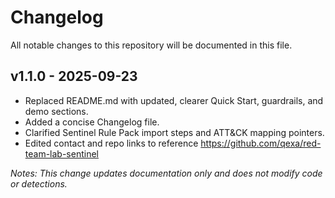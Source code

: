 # Changelog

All notable changes to this repository will be documented in this file.

## v1.1.0 - 2025-09-23
- Replaced README.md with updated, clearer Quick Start, guardrails, and demo sections.
- Added a concise Changelog file.
- Clarified Sentinel Rule Pack import steps and ATT&CK mapping pointers.
- Edited contact and repo links to reference https://github.com/qexa/red-team-lab-sentinel

*Notes: This change updates documentation only and does not modify code or detections.*
